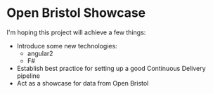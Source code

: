 # Open Bristol Showcase

I'm hoping this project will achieve a few things:
* Introduce some new technologies:
  * angular2
  * F#
* Establish best practice for setting up a good Continuous Delivery pipeline
* Act as a showcase for data from Open Bristol
